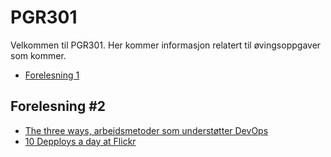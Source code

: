 # PGR301

Velkommen til PGR301. Her kommer informasjon relatert til øvingsoppgaver som kommer.

* [Forelesning 1](forelesning1.md)



## Forelesning #2

* [The three ways, arbeidsmetoder som understøtter DevOps](http://itrevolution.com/the-three-ways-principles-underpinning-devops/) 
* [10 Depploys a day at Flickr](https://www.youtube.com/watch?v=LdOe18KhtT4)
